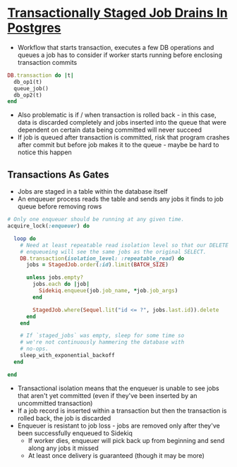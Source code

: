 # [Transactionally Staged Job Drains In Postgres](https://brandur.org/job-drain)

* Workflow that starts transaction, executes a few DB operations and queues a job has to consider if worker starts running before enclosing transaction commits

```ruby
DB.transaction do |t|
  db_op1(t)
  queue_job()
  db_op2(t)
end
```

* Also problematic is if / when transaction is rolled back - in this case, data is discarded completely and jobs inserted into the queue that were dependent on certain data being committed will never succeed
* If job is queued after transaction is committed, risk that program crashes after commit but before job makes it to the queue - maybe be hard to notice this happen

## Transactions As Gates

* Jobs are staged in a table within the database itself
* An enqueuer process reads the table and sends any jobs it finds to job queue before removing rows

```ruby
# Only one enqueuer should be running at any given time.
acquire_lock(:enqueuer) do

  loop do
    # Need at least repeatable read isolation level so that our DELETE after
    # enqueueing will see the same jobs as the original SELECT.
    DB.transaction(isolation_level: :repeatable_read) do
      jobs = StagedJob.order(:id).limit(BATCH_SIZE)

      unless jobs.empty?
        jobs.each do |job|
          Sidekiq.enqueue(job.job_name, *job.job_args)
        end

        StagedJob.where(Sequel.lit("id <= ?", jobs.last.id)).delete
      end
    end

    # If `staged_jobs` was empty, sleep for some time so
    # we're not continuously hammering the database with
    # no-ops.
    sleep_with_exponential_backoff
  end

end
```

* Transactional isolation means that the enqueuer is unable to see jobs that aren't yet committed (even if they've been inserted by an uncommitted transaction)
* If a job record is inserted within a transaction but then the transaction is rolled back, the job is discarded
* Enqueuer is resistant to job loss - jobs are removed only after they've been successfully enqueued to Sidekiq
  * If worker dies, enqueuer will pick back up from beginning and send along any jobs it missed
  * At least once delivery is guaranteed (though it may be more)
